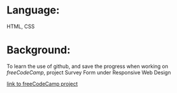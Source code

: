 # Language: 
HTML, CSS
# Background: 
To learn the use of github, and save the progress when working on *freeCodeCamp*, project Survey Form under Responsive Web Design

[link to freeCodeCamp project](https://www.freecodecamp.org/learn/2022/responsive-web-design/build-a-survey-form-project/build-a-survey-form) 
